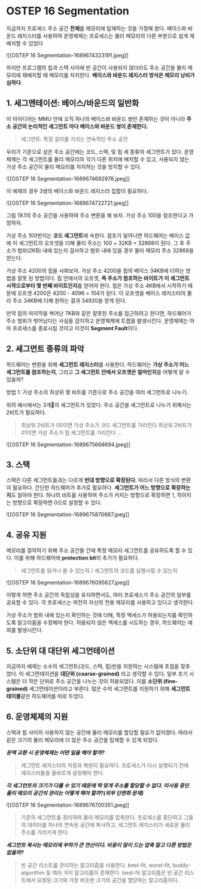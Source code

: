 # OSTEP 16 Segmentation

지금까지 프로세스 주소 공간 **전체**를 메모리에 탑재하는 것을 가정해 왔다. 베이스와 바운드 레지스터를 사용하여 운영체제는 프로세스는 물리 메모리의 다른 부분으로 쉽게 재배치할 수 있었다

![[OSTEP 16 Segmentation-1689674323191.jpeg]]

하지만 프로그램의 힙과 스택 사이에 빈 공간이 사용되지 않더라도 주소 공간을 물리 메모리에 재배치할 때 메모리를 차지한다. **베이스와 바운드 레지스터 방식은 메모리 낭비가 심하다**.

## 1. 세그멘테이션: 베이스/바운드의 일반화

이 아이디어는 MMU 안에 오직 하나의 베이스와 바운드 쌍만 존재하는 것이 아니라 **주소 공간의 논리적인 세그먼트 마다 베이스와 바운드 쌍이 존재한다.**

> 세그먼트: 특정 길이를 가지는 연속적인 주소 공간

우리가 기준으로 삼은 주소 공간에는 코드, 스택, 및 힙 세 종류의 세그먼트가 있다. 운영체제는 각 세그먼트를 물리 메모리의 각기 다른 위치에 배치할 수 있고, 사용되지 않는 가상 주소 공간이 물리 메모리를 차지하는 것을 방지할 수 있다.

![[OSTEP 16 Segmentation-1689674692978.jpeg]]

이 예제의 경우 3쌍의 베이스와 바운드 레지스터 집합이 필요하다.

![[OSTEP 16 Segmentation-1689674722721.jpeg]]

그림 19.1의 주소 공간을 사용하여 주소 변환을 해 보자. 가상 주소 100을 참조한다고 가정하자.

가상 주소 100번지는 **코드 세그먼트**에 속한다. 참조가 일어나면 하드웨어는 베이스 값에 이 세그먼트의 오프셋을 더해 물리 주소는 100 + 32KB = 32868이 된다. 그 후 주소가 범위(2KB) 내에 있는지 검사하고 범위 내에 있을 경우 물리 메모리 주소 32868을 얻는다.

가상 주소 4200의 힙을 사펴보자. 가상 주소 4200을 힙의 베이스 34KB에 더하는 방법을 잘못 된 방법이다. 힙 안에서의 오프셋, **즉 주소가 참조하는 바이트가 이 세그먼트 시작으로부터 몇 번째 바이트인지**를 얻어야 한다. 힙은  가상 주소 4KB에서 시작하기 때문에 오프셋 4200은 4200 - 4096 = 104가 된다. 이 오프셋을 베이스 레지스터의 물리 주소 34KB에 더해 원하는 결과 34920을 얻게 된다.

만약 힙의 마지막을 벅어난 7KB와 같은 잘못된 주소를 접근하려고 한다면, 하드웨어가 주소 범위가 벗어났다는 사실을 감지하고 운영체제에 트랩을 발생시킨다. 운영체제는 아마 프로세스를 종료시킬 것이고 이것이 **Segment Fault**이다.

## 2. 세그먼트 종류의 파악

하드웨어는 변환을 위해 **세그먼트 레지스터**를 사용한다. 하드웨어는 **가상 주소가 어느 세그먼트를 참조하는지**, 그리고 **그 세그먼트 안에서 오프셋은 얼마인지**를 어떻게 알 수 있을까?

방법 1: 가상 주소의 최상위 몇 비트를 기준으로 주소 공간을 여러 세그먼트로 나누기.

위의 예시에서는 3개의 세그먼트가 있었다. 주소 공간을 세그먼트로 나누기 위해서는 2비트가 필요하다.

> 최상위 2비트가 00이면 가상 주소가 코드 세그먼트를 가리킨다
> 최상위 2비트가 01이면  가상 주소가 힙 세그먼트를 가리킨다
> ...

![[OSTEP 16 Segmentation-1689675668694.jpeg]]

## 3. 스택

스택은 다른 세그먼트들과는 다르게 **반대 방향으로 확장된다.** 따라서 다른 방식의 변환이 필요하다.
간단한 하드웨어가 추가로 필요하다. **세그먼트가 어느 방향으로 확장하는지**도 알아야 한다. 하나의 비트를 사용하여 주소가 커지는 방향으로 확장하면 1, 작아지는 방향으로 확장하면 0으로 설정할 수 있다.

![[OSTEP 16 Segmentation-1689675870887.jpeg]]

## 4. 공유 지원

메모리를 절약하기 위해 주소 공간들 간에 특정 메모리 세그먼트를 공유하도록 할 수 있다. 이를 위해 하드웨어에 **protection bit**의 추가가 필요하다.

> 세그먼트를 읽거나 쓸 수 있는지 / 세그먼트의 코드를 실행시킬 수 있는지

![[OSTEP 16 Segmentation-1689676095627.jpeg]]

이렇게 하면 주소 공간의 독립성을 유지하면서도, 여러 프로세스가 주소 공간의 일부를 공유할 수 있다. 각 프로세스는 여전히 자신의 전용 메모리를 사용하고 있다고 생각한다.

가상 주소가 범위 내에 있는지 확인하는 것에 더해, 특정 액세스가 허용되는지를 확인하도록 알고리즘을 수정해야 한다. 허용되지 않은 액세스를 시도하는 경우, 하드웨어는 예외를 발생시킨다.

## 5. 소단위 대 대단위 세그먼테이션

지금까지 예제는 소수의 세그먼트(코드, 스택, 힙)만을 지원하는 시스템에 초점을 맞추었다. 이 세그먼테이션을 **대단위 (coarse-grained)** 라고 생각할 수 있다. 일부 초기 시스템은 더 작은 단위로 주소 공간을 나누는 것이 허용되었다. 이를 **소단위 (fine-grained)** 세그먼테이션이라고 부른다.
많은 수의 세그먼트를 지원하기 위해 **세그먼트 테이블**같은 하드웨어를 따로 두었다. 

## 6. 운영체제의 지원

스택과 힙 사이의 사용하지 않는 공간에 물리 메모리를 할당할 필요가 없어졌다. 따라서 같은 크기의 물리 메모리에 더 많은 주소 공간을 탑재할 수 있게 되었다.

***문맥 교환 시 운영체제는 어떤 일을 해야 할까?***

> 세그먼트 레지스터의 저장과 복원이 필요하다.
> 프로세스가 다시 실행되기 전에 레지스터들을 올바르게 설정해야 한다.

***각 세그먼트의 크기가 다를 수 있기 때문에  딱 맞게 주소를 할당할 수 없다. 미사용 중인 물리 메모리 공간의 관리는 어떻게 해야 할까?(외부 단편화 문제)***

![[OSTEP 16 Segmentation-1689676700351.jpeg]]


> 기존의 세그먼트를 정리하여 물리 메모리를 압축한다.
> 프로세스를 중단하고 그들의 데이터를 하나의 연속된 공간에 복사하고, 세그먼트 레지스터가 새로운 물리 주소를 가리키게 한다.

***세그먼트 복사는 메모리에 부하가 큰 연산이다. 비용이 많이 드는 압축 말고 다른 방법은 없을까?***

> 빈 공간 리스트를 관리하는 알고리즘을 사용한다.
> best-fit, worst-fit, buddy-algorithm 등 여러 가지 알고리즘이 존재한다.
> best-fit 알고리즘은 빈 공간 리스트에서 요청된 크기와 가장 비슷한 크기의 공간을 할당하는 알고리즘이다.

